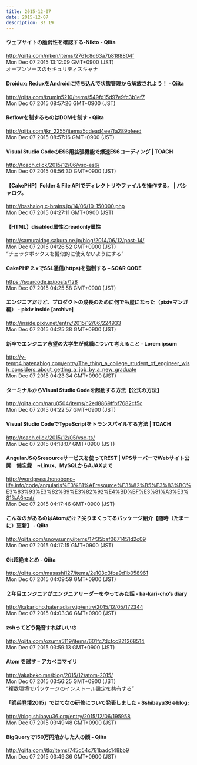 ```yaml
---
title: 2015-12-07
date: 2015-12-07
description: B! 19
---
```


#### ウェブサイトの脆弱性を確認する-Nikto - Qiita
http://qiita.com/mken/items/2761c8d63a7b8188804f<br>
Mon Dec 07 2015 13:12:09 GMT+0900 (JST)<br>
オープンソースのセキュリティスキャナ


#### Droidux: ReduxをAndroidに持ち込んで状態管理から解放されよう！ - Qiita
http://qiita.com/izumin5210/items/549fd15d97e9fc3b1ef7<br>
Mon Dec 07 2015 08:57:26 GMT+0900 (JST)<br>


#### Reflowを制するものはDOMを制す - Qiita
http://qiita.com/jkr_2255/items/5cdead4ee7fa289bfeed<br>
Mon Dec 07 2015 08:57:16 GMT+0900 (JST)<br>


#### Visual Studio CodeのES6用拡張機能で爆速ES6コーディング | TOACH
http://toach.click/2015/12/06/vsc-es6/<br>
Mon Dec 07 2015 08:56:30 GMT+0900 (JST)<br>


#### 【CakePHP】Folder & File APIでディレクトリやファイルを操作する。 | バシャログ。
http://bashalog.c-brains.jp/14/06/10-150000.php<br>
Mon Dec 07 2015 04:27:11 GMT+0900 (JST)<br>


#### 【HTML】disabled属性とreadonly属性
http://samuraidog.sakura.ne.jp/blog/2014/06/12/post-14/<br>
Mon Dec 07 2015 04:26:52 GMT+0900 (JST)<br>
“チェックボックスを擬似的に使えないようにする”


#### CakePHP 2.xでSSL通信(https)を強制する – SOAR CODE
https://soarcode.jp/posts/128<br>
Mon Dec 07 2015 04:25:58 GMT+0900 (JST)<br>


#### エンジニアだけど、プロダクトの成長のために何でも屋になった（pixivマンガ編） - pixiv inside [archive]
http://inside.pixiv.net/entry/2015/12/06/224933<br>
Mon Dec 07 2015 04:25:38 GMT+0900 (JST)<br>


#### 新卒でエンジニア志望の大学生が就職について考えること - Lorem ipsum
http://y-temp4.hatenablog.com/entry/The_thing_a_college_student_of_engineer_wish_considers_about_getting_a_job_by_a_new_graduate<br>
Mon Dec 07 2015 04:23:34 GMT+0900 (JST)<br>


#### ターミナルからVisual Studio Codeを起動する方法【公式の方法】
http://qiita.com/naru0504/items/c2ed8869ffbf7682cf5c<br>
Mon Dec 07 2015 04:22:57 GMT+0900 (JST)<br>


#### Visual Studio CodeでTypeScriptをトランスパイルする方法 | TOACH
http://toach.click/2015/12/05/vsc-ts/<br>
Mon Dec 07 2015 04:18:07 GMT+0900 (JST)<br>


#### AngularJSの$resourceサービスを使ってREST | VPSサーバーでWebサイト公開　備忘録　~Linux、MySQLからAJAXまで
http://wordpress.honobono-life.info/code/angularjs%E3%81%AEresource%E3%82%B5%E3%83%BC%E3%83%93%E3%82%B9%E3%82%92%E4%BD%BF%E3%81%A3%E3%81%A6rest/<br>
Mon Dec 07 2015 04:17:46 GMT+0900 (JST)<br>


#### こんなのがあるのはAtomだけ？尖りまくってるパッケージ紹介【随時（たまーに）更新】 - Qiita
http://qiita.com/snowsunny/items/17f35baf0671451d2c09<br>
Mon Dec 07 2015 04:17:15 GMT+0900 (JST)<br>


#### Git超絶まとめ - Qiita
http://qiita.com/masashi127/items/2e103c3fba9d1b058961<br>
Mon Dec 07 2015 04:09:59 GMT+0900 (JST)<br>


#### ２年目エンジニアがエンジニアリーダーをやってみた話 - ka-kari-cho’s diary
http://kakaricho.hatenadiary.jp/entry/2015/12/05/172344<br>
Mon Dec 07 2015 04:03:36 GMT+0900 (JST)<br>


#### zshってどう発音すればいいの
http://qiita.com/ozuma5119/items/601fc7dcfcc221268514<br>
Mon Dec 07 2015 03:59:13 GMT+0900 (JST)<br>


#### Atom を試す – アカベコマイリ
http://akabeko.me/blog/2015/12/atom-2015/<br>
Mon Dec 07 2015 03:56:25 GMT+0900 (JST)<br>
“複数環境でパッケージのインストール設定を共有する”


#### 「師弟登壇2015」ではてなの研修について発表しました - $shibayu36->blog;
http://blog.shibayu36.org/entry/2015/12/06/195958<br>
Mon Dec 07 2015 03:49:48 GMT+0900 (JST)<br>


#### BigQueryで150万円溶かした人の顔 - Qiita
http://qiita.com/itkr/items/745d54c781badc148bb9<br>
Mon Dec 07 2015 03:49:36 GMT+0900 (JST)<br>


